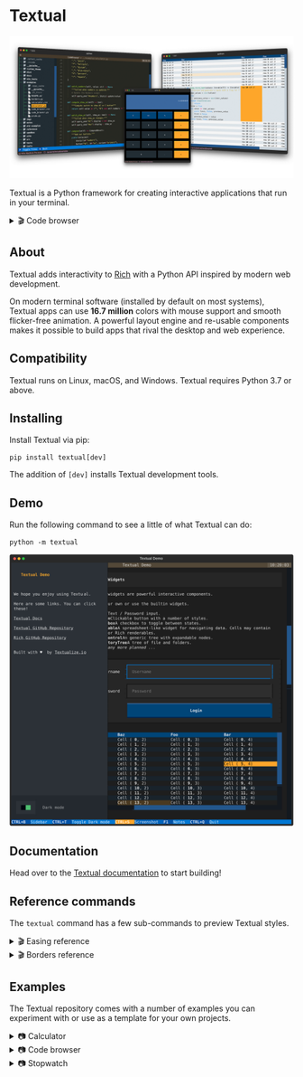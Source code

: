 # Textual

![Textual splash image](./imgs/textual.png)

Textual is a Python framework for creating interactive applications that run in your terminal.

<details>
  <summary> 🎬 Code browser </summary>
  <hr>

  This is the [code_browser.py](./examples/code_browser.py) example which clocks in at 61 lines (*including* docstrings and blank lines).


https://user-images.githubusercontent.com/554369/196156524-5edea78c-1226-4103-91f3-e82d6a52bd2b.mov  
  
 </details>


## About

Textual adds interactivity to [Rich](https://github.com/Textualize/rich) with a Python API inspired by modern web development.

On modern terminal software (installed by default on most systems), Textual apps can use **16.7 million** colors with mouse support and smooth flicker-free animation. A powerful layout engine and re-usable components makes it possible to build apps that rival the desktop and web experience. 

## Compatibility

Textual runs on Linux, macOS, and Windows. Textual requires Python 3.7 or above.

## Installing

Install Textual via pip:

```
pip install textual[dev]
```

The addition of `[dev]` installs Textual development tools.

## Demo

Run the following command to see a little of what Textual can do:

```
python -m textual
```

![Textual demo](./imgs/demo.svg)

## Documentation

Head over to the [Textual documentation](http://textual.textualize.io/) to start building!

## Reference commands

The `textual` command has a few sub-commands to preview Textual styles.

<details>  
  <summary> 🎬 Easing reference </summary>
  <hr>
  
This is the *easing* reference which demonstrates the easing parameter on animation, with both movement and opacity. You can run it with the following command:
  
```bash
textual easing
```


https://user-images.githubusercontent.com/554369/196157100-352852a6-2b09-4dc8-a888-55b53570aff9.mov


 </details>

<details>  
  <summary> 🎬 Borders reference </summary>
  <hr>
  
This is the borders reference which demonstrates some of the borders styles in Textual. You can run it with the following command:
  
```bash
textual borders
```


https://user-images.githubusercontent.com/554369/196158235-4b45fb78-053d-4fd5-b285-e09b4f1c67a8.mov


  
</details>

## Examples

The Textual repository comes with a number of examples you can experiment with or use as a template for your own projects.

<details>  
  <summary> 📷 Calculator </summary>
  <hr>
  
This is [calculator.py](./examples/calculator.py) which demonstrates Textual grid layouts.
  
![calculator screenshot](./imgs/calculator.svg)
</details>

<details>
  <summary> 📷 Code browser </summary>
  <hr>

  This is [code_browser.py](./examples/code_browser.py) which demonstrates the directory tree widget.
  
![code browser screenshot](./imgs/codebrowser.svg)
  
</details>


<details>
  <summary> 📷 Stopwatch </summary>
  <hr>

  This is the Stopwatch example from the tutorial.
  
### Light theme 
  
![stopwatch light screenshot](./imgs/stopwatch_light.svg)

### Dark theme
  
![stopwatch dark screenshot](./imgs/stopwatch_dark.svg)

</details>

